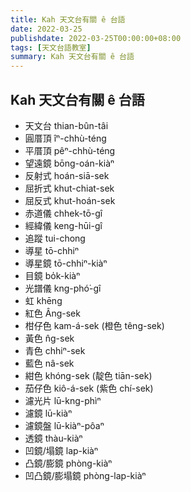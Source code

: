 ```yaml
---
title: Kah 天文台有關 ê 台語
date: 2022-03-25
publishdate: 2022-03-25T00:00:00+08:00
tags: [天文台語教室]
summary: Kah 天文台有關 ê 台語
---
```


## Kah 天文台有關 ê 台語
- 天文台 thian-bûn-tâi
- 圓厝頂 îⁿ-chhù-téng
- 平厝頂 pêⁿ-chhù-téng
- 望遠鏡 bōng-oán-kiàⁿ
- 反射式 hoán-siā-sek
- 屈折式 khut-chiat-sek
- 屈反式 khut-hoán-sek
- 赤道儀 chhek-tō-gî
- 經緯儀 keng-hūi-gî
- 追蹤 tui-chong
- 導星 tō-chhiⁿ
- 導星鏡 tō-chhiⁿ-kiàⁿ
- 目鏡 bo̍k-kiàⁿ
- 光譜儀 kng-phó͘-gî
- 虹 khēng
- 紅色 Âng-sek
- 柑仔色 kam-á-sek (橙色 têng-sek)
- 黃色 n̂g-sek
- 青色 chhiⁿ-sek
- 藍色 nâ-sek
- 紺色 khóng-sek (靛色 tiān-sek)
- 茄仔色 kiô-á-sek (紫色 chí-sek)
- 濾光片 lū-kng-phìⁿ
- 濾鏡 lū-kiàⁿ
- 濾鏡盤 lū-kiàⁿ-pôaⁿ
- 透鏡 thàu-kiàⁿ
- 凹鏡/塌鏡 lap-kiàⁿ
- 凸鏡/膨鏡 phòng-kiàⁿ
- 凹凸鏡/膨塌鏡 phòng-lap-kiàⁿ
